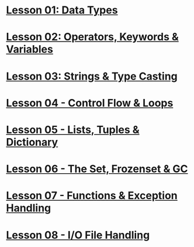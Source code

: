 # [Lesson 01: Data Types](https://colab.research.google.com/drive/1rXPCVw6QAcagyyuAc_F40l60i9wL6mYk?usp=sharing)

# [Lesson 02: Operators, Keywords & Variables](https://colab.research.google.com/drive/13cD6aQrWjSixRXlfxpW_S-53xguPW4-q?usp=sharing)

# [Lesson 03: Strings & Type Casting](https://colab.research.google.com/drive/1_pFy63oLCkNryK0vbTBR7IypgocMD2eL?usp=sharing)

# [Lesson 04 - Control Flow & Loops](https://colab.research.google.com/drive/1IWK3vtsQ2PLqyhI_QNV_ri_WaxzVNxIn?usp=sharing)

# [Lesson 05 - Lists, Tuples & Dictionary](https://colab.research.google.com/drive/1_pJrMTQMCBr8XHGEgxpbPNQIeyMpOKZ4?usp=sharing)

# [Lesson 06 - The Set, Frozenset & GC](https://colab.research.google.com/drive/1q8xYFk_sT9kfi-c3RYPk9U5ACju4ouvO?usp=sharing)

# [Lesson 07 - Functions & Exception Handling](https://colab.research.google.com/drive/1tS2Efu1_9PdXXfg7qVOTk9Wng2nsTJA8?usp=sharing)

# [Lesson 08 - I/O File Handling](https://colab.research.google.com/drive/1sCVbHinwDwOCtZoiJ4yzp6X6FdxAHZgM?usp=sharing)

 
